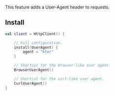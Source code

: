 [//]: # (title: User Agent)
[//]: # (category: clients)
[//]: # (caption: User Agent)
[//]: # (feature: feature)
[//]: # (artifact: io.ktor)
[//]: # (class: io.ktor.client.features.UserAgent)
[//]: # (ktor_version_review: 1.2.0)

This feature adds a User-Agent header to requests.



## Install

```kotlin
val client = HttpClient() {

    // Full configuration.
    install(UserAgent) {
        agent = "ktor"
    }

    // Shortcut for the browser-like user agent.
    BrowserUserAgent()

    // Shortcut for the curl-like user agent.
    CurlUserAgent()
}

```